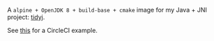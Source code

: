 A `alpine + OpenJDK 8 + build-base + cmake` image for my Java + JNI project: [tidyj](https://github.com/jokester/tidyj).

See [this](https://github.com/jokester/tidyj/blob/master/.circleci/config.yml) for a CircleCI example.
